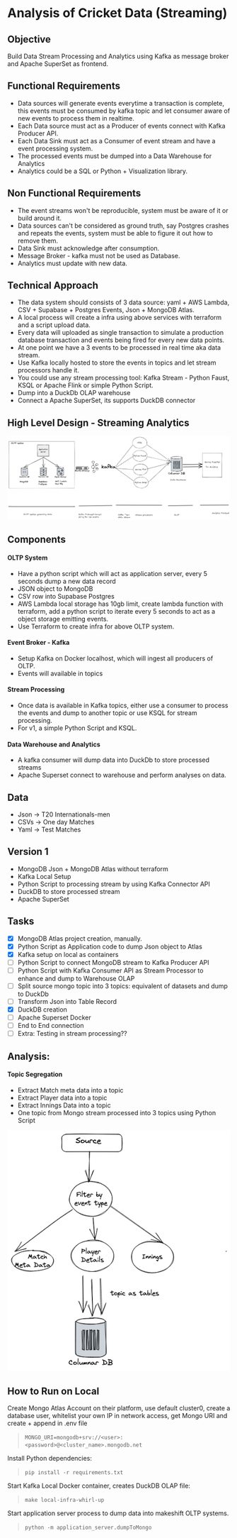 # Analysis of Cricket Data (Streaming)

## Objective

Build Data Stream Processing and Analytics using Kafka as message broker and Apache SuperSet as frontend. 

## Functional Requirements

- Data sources will generate events everytime a transaction is complete, this events must be consumed by kafka topic and let consumer aware of new events to process them in realtime.
- Each Data source must act as a Producer of events connect with Kafka Producer API.
- Each Data Sink must act as a Consumer of event stream and have a event processing system.
- The processed events must be dumped into a Data Warehouse for Analytics
- Analytics could be a SQL or Python + Visualization library.

## Non Functional Requirements

- The event streams won't be reproducible, system must be aware of it or build around it.
- Data sources can't be considered as ground truth, say Postgres crashes and repeats the events, system must be able to figure it out how to remove them.
- Data Sink must acknowledge after consumption.
- Message Broker - kafka must not be used as Database.
- Analytics must update with new data.

## Technical Approach

-  The data system should consists of 3 data source: yaml + AWS Lambda, CSV + Supabase + Postgres Events, Json + MongoDB Atlas.
-  A local process will create a infra using above services with terraform and a script upload data.
-  Every data will uploaded as single transaction to simulate a production database transaction and events being fired for every new data points.
-  At one point we have a 3 events to be processed in real time aka data stream.
-  Use Kafka locally hosted to store the events in topics and let stream processors handle it.
-  You could use any stream processing tool: Kafka Stream - Python Faust, KSQL or Apache Flink or simple Python Script.
-  Dump into a DuckDb OLAP warehouse
-  Connect a Apache SuperSet, its supports DuckDB connector


## High Level Design - Streaming Analytics

![Alt text](high_level_data_architecture.png)


## Components

#### OLTP System

- Have a python script which will act as application server, every 5 seconds dump a new data record
- JSON object to MongoDB
- CSV row into Supabase Postgres
- AWS Lambda local storage has 10gb limit, create lambda function with terraform, add a python script to iterate every 5 seconds to act as a object storage emitting events.
- Use Terraform to create infra for above OLTP system.

#### Event Broker - Kafka

- Setup Kafka on Docker localhost, which will ingest all producers of OLTP.
- Events will available in topics

#### Stream Processing

- Once data is available in Kafka topics, either use a consumer to process the events and dump to another topic or use KSQL for stream processing.
- For v1, a simple Python Script and KSQL.

#### Data Warehouse and Analytics

- A kafka consumer will dump data into DuckDb to store processed streams
- Apache Superset connect to warehouse and perform analyses on data.

## Data

- Json -> T20 Internationals-men
- CSVs -> One day Matches
- Yaml -> Test Matches

## Version 1

- MongoDB Json + MongoDB Atlas without terraform
- Kafka Local Setup
- Python Script to processing stream by using Kafka Connector API
- DuckDB to store processed stream
- Apache SuperSet


## Tasks

- [x] MongoDB Atlas project creation, manually.
- [x] Python Script as Application code to dump Json object to Atlas
- [x] Kafka setup on local as containers
- [ ] Python Script to connect MongoDB stream to Kafka Producer API
- [ ] Python Script with Kafka Consumer API as Stream Processor to enhance and dump to Warehouse OLAP
- [ ] Split source mongo topic into 3 topics: equivalent of datasets and dump to DuckDb
- [ ] Transform Json into Table Record
- [x] DuckDB creation
- [ ] Apache Superset Docker
- [ ] End to End connection
- [ ] Extra: Testing in stream processing??

## Analysis:

#### Topic Segregation 
- Extract Match meta data into a topic
- Extract Player data into a topic
- Extract Innings Data into a topic
- One topic from Mongo stream processed into 3 topics using Python Script

![Alt text](topic_segregation.png)

## How to Run on Local

Create Mongo Atlas Account on their platform, use default cluster0, create a database user, whitelist your own IP in network access, get Mongo URI and create + append in .env file

> `MONGO_URI=mongodb+srv://<user>:<password>@<cluster_name>.mongodb.net`

Install Python dependencies:

> `pip install -r requirements.txt`

Start Kafka Local Docker container, creates DuckDB OLAP file:

> `make local-infra-whirl-up`

Start application server process to dump data into makeshift OLTP systems.

> `python -m application_server.dumpToMongo`




